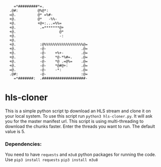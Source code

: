 ```
                                        
    =*#########*=.                      
  .@#:         @%@*:                    
  =@.          @* =%#-                  
  +@.          @*   -%%-                
  +@.          +@+:...=%%=              
  +@.           .=*******@+             
  +@.                    @*             
  +@.                    -:             
  +@.                                   
  +@.           :@%%%%%%%%%%%%%%%%%%@=  
  +@.           -@-                .@=  
  +@.           -@-    +%+-        .@=  
  +@.           -@-    *@-*%#=.    .@=  
  +@.           -@-    *@ .=@%=    .@=  
  +@.           -@-    *@#@+:      .@=  
  =@.           -@-    -*:         .@=  
  .@#:          -@-                :@=  
    =*#######:  .####################-  
```

# hls-cloner
This is a simple python script tp download an HLS stream and clone it on your local system.
To use this script run `python3 hls-cloner.py`.
It will ask you for the master manifest url. This script is using multi-threading to download the chunks faster. Enter the threads you want to run. The default value is 5.

### Dependencies:
You need to have `requests` and `m3u8` python packages for running the code. 
Use
`pip3 install requests`
`pip3 install m3u8`


